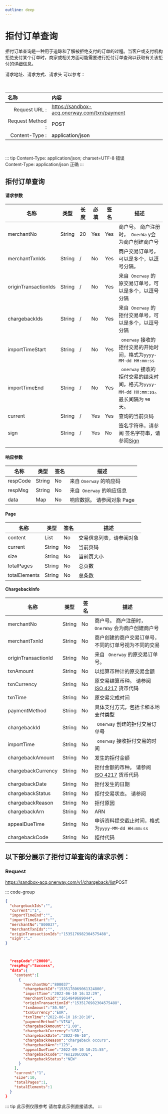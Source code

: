 ```yaml
---
outline: deep
---
```

<script setup>

  import {reactive, ref, watch, onMounted, unref } from 'vue'; 
import {requestGen, secret} from "./util/utils";
import CMExample from './components/CMExample.vue';
import CMNote from './components/CMNote.vue';
import CustomPopover from './components/element-ui/CustomPopover.vue'; 
import CustomTable from "./components/element-ui/CustomTable.vue";
import {TopRight, View} from "@element-plus/icons-vue";
import { ClickOutside as vClickOutside } from 'element-plus';


</script>

# 拒付订单查询

拒付订单查询是一种用于追踪和了解被拒绝支付的订单的过程。当客户或支付机构拒绝支付某个订单时，商家或相关方面可能需要进行拒付订单查询以获取有关该拒付的详细信息。

  <el-alert
    title="调用此接口之前，需先联系我们开通查询拒付权限。"
    type="warning"
    show-icon>
  </el-alert>


请求地址、请求方式、请求头 可以参考：


<br>

|   <div style="text-align: left;">名称</div>| 内容                                                          |
|----------------:|:---------------------------------------------------------------|
| Request URL :    | https://sandbox-acq.onerway.com/txn/payment  |
| Request Method : | <div style="color:var(--vp-c-brand-1);font-weight:500;"> POST  </div>                                                        |
| Content-Type :  | <div style="color:var(--vp-c-brand-1);font-weight:500;">application/json      </div>                                        |

<br>

<div class="alertbox3">

::: tip  Content-Type: application/json; charset=UTF-8 错误   <br>Content-Type: application/json 正确 
:::

</div>


## 拒付订单查询

#### 请求参数

<div class="custom-table bordered-table">

| 名称                   | 类型     | 长度 | 必填  | 签名  | 描述                                                      |
|----------------------|--------|----|-----|-----|---------------------------------------------------------|
| merchantNo           | String | 20 | Yes | Yes | 商户号。 商户注册时，` OnerWa` y会为商户创建商户号                             |
| merchantTxnIds       | String | /  | No  | Yes | 商户交易订单号，可以是多个，以逗号分隔，<br> <CMExample data="554815,684541"></CMExample>                  |
| originTransactionIds | String | /  | No  | Yes | 来自` Onerway` 的原交易订单号，可以是多个，以逗号分隔      <br> <CMExample data="1787743316,17877433"></CMExample>                        |
| chargebackIds        | String | /  | No  | Yes | 来自` Onerway` 的拒付交易单号，可以是多个，以逗号分隔                           |
| importTimeStart      | String | /  | No  | Yes | ` onerway` 接收的拒付交易的开始时间，格式为`yyyy-MM-dd HH:mm:ss`              |
| importTimeEnd        | String | /  | No  | Yes | ` onerway` 接收的拒付交易的结束时间，格式为`yyyy-MM-dd HH:mm:ss`。 最长间隔为 `90` 天。 |
| current              | String | /  | Yes | Yes | 查询的当前页码                                                 |
| sign                 | String | /  | Yes | No  | 签名字符串，请参阅  签名字符串，请参阅[Sign](./sign.html)                                                     |
                            |

</div>


#### 响应参数

<div class="custom-table bordered-table">

| 名称       | 类型     | 签名 | 描述               |
|----------|--------|----|------------------|
| respCode | String | No | 来自 ` Onerway ` 的响应码  |
| respMsg  | String | No | 来自` Onerway`  的响应信息 |
| data     | Map    | No | 响应数据。 请参阅对象 Page   <CustomPopover title="Page" width="auto" reference="Page" link="/apis/api-refusalQuery.html#page" ></CustomPopover>  |

</div>



#### Page

<div class="custom-table bordered-table">

| 名称            | 类型     | 签名 | 描述                   |
|---------------|--------|----|----------------------|
| content       | List   | No | 交易信息列表，请参阅对象  <CustomPopover title="ChargebackInfo" width="auto" reference="ChargebackInfo" link="/apis/api-refusalQuery.html#chargebackinfo" ></CustomPopover> |
| current       | String | No | 当前页码                 |
| size          | String | No | 当前页大小                |
| totalPages    | String | No | 总页数                  |
| totalElements | String | No | 总条数                  |

</div>



#### ChargebackInfo



<div class="custom-table bordered-table">

| 名称                  | 类型     | 签名 | 描述                                |
|---------------------|--------|----|-----------------------------------|
| merchantNo          | String | No | 商户号。 商户注册时，` OnerWay` 会为商户创建商户号       |
| merchantTxnId       | String | No | 商户创建的商户交易订单号，不同的订单号视为不同的交易        |
| originTransactionId | String | No | 来自 ` Onerway`  的原交易订单号。               |
| txnAmount           | String | No | 以结算币种计的原交易金额                      |
| txnCurrency         | String | No | 原交易结算币种。 请参阅 [ISO 4217](https://en.wikipedia.org/wiki/ISO_4217#List_of_ISO_4217_currency_codes) 货币代码        |
| txnTime             | String | No | 原交易完成时间                           |
| paymentMethod       | String | No | 具体支付方式，包括卡和本地支付类型                 |
| chargebackId        | String | No | ` Onerway` 创建的拒付交易订单号                 |
| importTime          | String | No | ` onerway`  接收拒付交易的时间                 |
| chargebackAmount    | String | No | 发生的拒付金额                           |
| chargebackCurrency  | String | No | 拒付金额的币种。 请参阅 [ISO 4217](https://en.wikipedia.org/wiki/ISO_4217#List_of_ISO_4217_currency_codes) 货币代码        |
| chargebackDate      | String | No | 拒付发生的日期                           |
| chargebackStatus    | String | No | 拒付交易状态。 请参阅  <CustomPopover title="ChargebackStatusEnum" width="auto" reference="ChargebackStatusEnum" link="/apis/enums.html#chargebackstatusenum" ></CustomPopover> |
| chargebackReason    | String | No | 拒付原因                              |
| chargebackArn       | String | No | ARN                               |
| appealDueTime       | String | No | 申诉资料提交截止时间，格式为`yyyy-MM-dd HH:mm:ss` |
| chargebackCode      | String | No | 拒付代码                              |

</div>


## 以下部分展示了拒付订单查询的请求示例：

### Request

https://sandbox-acq.onerway.com/v1/chargeback/list<Badge type="tip">POST</Badge>


::: code-group

```json [请求参数]
{
  "chargebackIds":"",
  "current":"1",
  "importTimeEnd":"",
  "importTimeStart":"",
  "merchantNo":"800037",
  "merchantTxnIds":"",
  "originTransactionIds":"1535176982304575488",
  "sign":"…"
}

```


```json [响应参数]


  "respCode":"20000",
  "respMsg":"Success",
  "data":{
    "content":[
      {
        "merchantNo":"800037",
        "chargebackId":"1535178069061324800",
        "importTime":"2022-06-10 16:32:29",
        "merchantTxnId":"1654849689044",
        "originTransactionId":"1535176982304575488",
        "txnAmount":"30.90",
        "txnCurrency":"EUR",
        "txnTime":"2022-06-10 16:28:10",
        "paymentMethod":"VISA",
        "chargebackAmount":"1.00",
        "chargebackCurrency":"USD",
        "chargebackDate":"2022-06-10",
        "chargebackReason":"chargeback occurs",
        "chargebackArn":"123",
        "appealDueTime":"2022-09-10 10:21:55",
        "chargebackCode":"res1206CODE",
        "chargebackStatus":"NEW"
      }
    ],
    "current":"1",
    "size":10,
    "totalPages":1,
    "totalElements":1
  }
}

```

<div class="alertbox4">

::: tip 此示例仅限参考 请勿拿此示例直接请求。
:::

</div>

